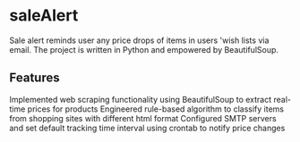 # saleAlert
Sale alert reminds user any price drops of items in users 'wish lists via email. The project is written in Python and empowered by BeautifulSoup.

## Features
Implemented web scraping functionality using BeautifulSoup to extract real-time prices for products
Engineered rule-based algorithm to classify items from shopping sites with different html format
Configured SMTP servers and set default tracking time interval using crontab to notify price changes


